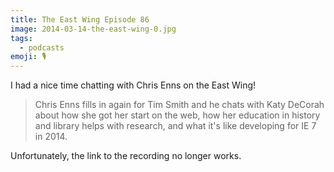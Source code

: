 ```yaml
---
title: The East Wing Episode 86
image: 2014-03-14-the-east-wing-0.jpg
tags:
  - podcasts
emoji: 🎙
---
```


I had a nice time chatting with Chris Enns on the East Wing!

> Chris Enns fills in again for Tim Smith and he chats with Katy DeCorah about how she got her start on the web, how her education in history and library helps with research, and what it's like developing for IE 7 in 2014.

Unfortunately, the link to the recording no longer works.

